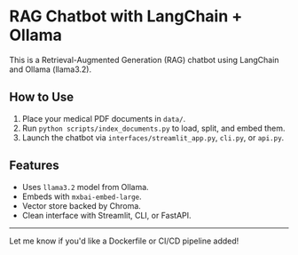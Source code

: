 # RAG Chatbot with LangChain + Ollama

This is a Retrieval-Augmented Generation (RAG) chatbot using LangChain and Ollama (llama3.2).

## How to Use

1. Place your medical PDF documents in `data/`.
2. Run `python scripts/index_documents.py` to load, split, and embed them.
3. Launch the chatbot via `interfaces/streamlit_app.py`, `cli.py`, or `api.py`.

## Features
- Uses `llama3.2` model from Ollama.
- Embeds with `mxbai-embed-large`.
- Vector store backed by Chroma.
- Clean interface with Streamlit, CLI, or FastAPI.

---

Let me know if you'd like a Dockerfile or CI/CD pipeline added!